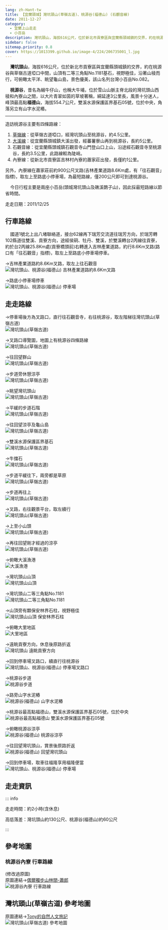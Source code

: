 ```yaml
---
lang: zh-Hant-tw
title: 【宜蘭頭城】灣坑頭山(草嶺古道)、桃源谷(福德山) (石觀音線)
date: 2011-12-27
category: 
  - 宜蘭上山走走
  - 小百岳
description: 灣坑頭山，海拔616公尺，位於新北市貢寮區與宜蘭縣頭城鎮的交界，約在桃源谷與草嶺古道埡口中間，視野極佳，沿著山稜而行，可俯瞰太平洋、眺望龜山島，景色優美，該山名列台灣小百岳。桃源谷，昔名為綑牛仔山，也稱大牛埔，位於雪山山脈主脊北段的灣坑頭山西稜和內寮山之間，以大片青翠如茵的草坡著稱，綿延達3公里長，風景迷人。
sidebar: false
sitemap.priority: 0.8
cover: https://1013399.github.io/image-4/224/206735001_l.jpg
---
```


    **灣坑頭山**，海拔616公尺，位於新北市貢寮區與宜蘭縣頭城鎮的交界，約在桃源谷與草嶺古道埡口中間，山頂有二等三角點No.1181基石，視野極佳，沿著山稜而行，可俯瞰太平洋、眺望龜山島，景色優美，該山名列台灣小百岳No.082。  

    **桃源谷**，昔名為綑牛仔山，也稱大牛埔，位於雪山山脈主脊北段的灣坑頭山西稜和內寮山之間，以大片青翠如茵的草坡著稱，綿延達3公里長，風景十分迷人，峰頂最高點**福德山**，海拔554.7公尺，雙溪水源保護區界基石05號，位於中央，角落另立有山字水泥樁。 

<!-- more --> 
----

造訪桃源谷主要有四條路線：  
1. [草嶺線](/posts/post-173-2012-12-25.html)：從草嶺古道啞口，經灣坑頭山至桃源谷，約4.5公里。  
2. [大溪線](/posts/post-173-2012-12-25.html)：從宜蘭縣頭城鎮大溪出發，經蕃薯寮山再到桃源谷，長約5公里。  
3. 石觀音線：從宜蘭縣頭城鎮石觀音寺山門登山口上山，沿途經石觀音寺至桃源谷，長約3.5公里，此路線較為陡峭。  
4. 內寮線：從新北市貢寮區吉林村內寮的蕭家莊出發，長僅約1公里。  

另外，內寮線在蕭家莊前約900公尺叉路(吉林產業道路8.6Km處，有「往石觀音」指標)，取左上至路底小停車場，為最短路線，僅200公尺即可到達桃源谷。  

    今日行程主要是兩座小百岳(頭城灣坑頭山及礁溪鵲子山)，因此採最短路線以節省時間。

走走日期：2011/12/25

## 行車路線
    國道1號北上出八堵聯絡道，接台62線再下瑞芳交流道往瑞芳方向，於瑞芳轉102縣道往雙溪、貢寮方向，途經侯硐、牡丹、雙溪，於雙溪轉台2丙線往貢寮，約於台2丙線25.8Km處(貢寮橋頭前)右轉進入吉林產業道路，約行8.6Km叉路(路口有「往石觀音」指標)，取左上至路底小停車場停車。  

→吉林產業道路約8.6Km叉路，取左上往石觀音  
![灣坑頭山、桃源谷(福德山) 吉林產業道路約8.6Km叉路](https://1013399.github.io/image-4/224/206734990_l.jpg)

→路底小停車場停車  
![灣坑頭山、桃源谷(福德山) 停車場](https://1013399.github.io/image-4/224/206796702_l.jpg)

## 走走路線
→停車場後方為叉路口，直行往石觀音寺，右往桃源谷，取左階梯往灣坑頭山(草嶺古道)  
![灣坑頭山(草嶺古道)](https://1013399.github.io/image-4/224/206734998_l.jpg)

→叉路口導覽圖，地圖上有桃源谷四條路線  
![灣坑頭山(草嶺古道)](https://1013399.github.io/image-4/224/206735229_l.jpg)

→往回望群山  
![灣坑頭山(草嶺古道)](https://1013399.github.io/image-4/224/206735001_l.jpg)

→步道旁休憩涼亭  
![灣坑頭山(草嶺古道)](https://1013399.github.io/image-4/224/206735003_l.jpg)

→眺望灣坑頭山  
![灣坑頭山(草嶺古道)](https://1013399.github.io/image-4/224/206735007_l.jpg)

→平緩的步道石階  
![灣坑頭山(草嶺古道)](https://1013399.github.io/image-4/224/206735012_l.jpg)

→往回望涼亭及龜山島  
![灣坑頭山(草嶺古道)](https://1013399.github.io/image-4/224/206735019_l.jpg)

→雙溪水源保護區界基石  
![灣坑頭山(草嶺古道)](https://1013399.github.io/image-4/224/206735023_l.jpg)

→牛擋石  
![灣坑頭山(草嶺古道)](https://1013399.github.io/image-4/224/206735030_l.jpg)

→步道平緩往下，兩旁都是草原  
![灣坑頭山(草嶺古道)](https://1013399.github.io/image-4/224/206735033_l.jpg)

→步道再往上  
![灣坑頭山(草嶺古道)](https://1013399.github.io/image-4/224/206735038_l.jpg)

→叉路，右往觀景平台，取左續行  
![灣坑頭山(草嶺古道)](https://1013399.github.io/image-4/224/206735041_l.jpg)

→上至小山頭  
![灣坑頭山(草嶺古道)](https://1013399.github.io/image-4/224/206735045_l.jpg)

→再往回望剛才經過的涼亭  
![灣坑頭山(草嶺古道)](https://1013399.github.io/image-4/224/206735051_l.jpg)

→俯瞰大溪漁港  
![大溪漁港](https://1013399.github.io/image-4/224/206735055_l.jpg)

→灣坑頭山山頂  
![灣坑頭山山頂](https://1013399.github.io/image-4/224/206735059_l.jpg)

→灣坑頭山二等三角點No.1181  
![灣坑頭山二等三角點No.1181](https://1013399.github.io/image-4/224/206735062_l.jpg)

→山頂旁有顆保安林界石柱，視野極佳  
![灣坑頭山山頂 保安林界石柱](https://1013399.github.io/image-4/224/206735068_l.jpg)

→俯瞰大里地區  
![大里地區](https://1013399.github.io/image-4/224/206735077_l.jpg)

→遠眺貢寮方向，休息後原路折返  
![灣坑頭山 遠眺貢寮方向](https://1013399.github.io/image-4/224/206735082_l.jpg)

→回到停車場叉路口，續直行往桃源谷  
![灣坑頭山、桃源谷(福德山) 停車場叉路口](https://1013399.github.io/image-4/224/206735088_l.jpg)

→桃源谷步道  
![桃源谷步道](https://1013399.github.io/image-4/224/206735093_l.jpg)

→路旁山字水泥樁  
![桃源谷(福德山) 山字水泥樁](https://1013399.github.io/image-4/224/206735100_l.jpg)

→桃源谷最高點福德山，雙溪水源保護區界基石05號，位於中央  
![桃源谷最高點福德山 雙溪水源保護區界基石05號](https://1013399.github.io/image-4/224/206735106_l.jpg)

→俯瞰桃源谷涼亭  
![桃源谷(福德山) 桃源谷涼亭](https://1013399.github.io/image-4/224/206735108_l.jpg)

→往回望灣坑頭山，賞景後原路折返  
![桃源谷(福德山) 回望灣坑頭山](https://1013399.github.io/image-4/224/206735113_l.jpg)

→回到停車場，取車往福隆享用福隆便當  
![灣坑頭山、桃源谷(福德山) 停車場](https://1013399.github.io/image-4/224/206734988_l.jpg)

## 走走資訊

::: info

走走時間：約2小時(含休息)

高低落差：灣坑頭山約130公尺、桃源谷(福德山)約60公尺

:::

## 參考地圖

### 桃源谷內寮 行車路線
(修改過原圖)  
原圖連結→[偶爾獨步山林間-蕭郎](http://www.yougoipay.com/kenny/w591/index.htm)  
![桃源谷內寮 行車路線](https://1013399.github.io/image-4/224/206735156_l.jpg)

## 灣坑頭山(草嶺古道) 參考地圖
原圖連結→[Tony的自然人文旅記](http://www.tonyhuang39.com/tony0464/tony0464.html)  
![灣坑頭山(草嶺古道) 參考地圖](https://1013399.github.io/image-4/224/206735152_l.jpg)